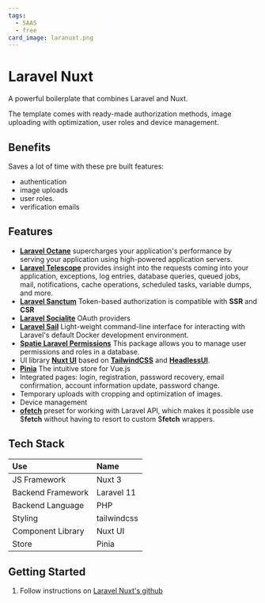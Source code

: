 ```yaml
---
tags:
  - SAAS
  - free
card_image: laranuxt.png
---
```


# Laravel Nuxt

A powerful boilerplate that combines Laravel and Nuxt.

The template comes with ready-made authorization methods, image uploading with optimization, user roles and device management.

## Benefits
Saves a lot of time with these pre built features:
+ authentication
+ image uploads
+ user roles.
+ verification emails

## Features
 - [**Laravel Octane**](https://laravel.com/docs/11.x/octane) supercharges your application's performance by serving your application using high-powered application servers.
 - [**Laravel Telescope**](https://laravel.com/docs/11.x/telescope) provides insight into the requests coming into your application, exceptions, log entries, database queries, queued jobs, mail, notifications, cache operations, scheduled tasks, variable dumps, and more.
 - [**Laravel Sanctum**](https://laravel.com/docs/11.x/sanctum) Token-based authorization is compatible with **SSR** and **CSR**
 - [**Laravel Socialite**](https://laravel.com/docs/11.x/socialite) OAuth providers
 - [**Laravel Sail**](https://laravel.com/docs/11.x/sail) Light-weight command-line interface for interacting with Laravel's default Docker development environment.
 - [**Spatie Laravel Permissions**](https://spatie.be/docs/laravel-permission/v6/introduction) This package allows you to manage user permissions and roles in a database.
 - UI library [**Nuxt UI**](https://ui.nuxt.com/) based on [**TailwindCSS**](https://tailwindui.com/) and [**HeadlessUI**](https://headlessui.com/).
 - [**Pinia**](https://pinia.vuejs.org/ssr/nuxt.html) The intuitive store for Vue.js
 - Integrated pages: login, registration, password recovery, email confirmation, account information update, password change.
 - Temporary uploads with cropping and optimization of images.
 - Device management
 - [**ofetch**](https://github.com/unjs/ofetch) preset for working with Laravel API, which makes it possible
use $**fetch** without having to resort to custom $**fetch** wrappers.


## Tech Stack

| Use | Name |
|:--- |:---- |
| JS Framework | Nuxt 3 |
| Backend Framework | Laravel 11 |
| Backend Language | PHP |
| Styling | tailwindcss |
| Component Library | Nuxt UI |
| Store | Pinia |

## Getting Started

1. Follow instructions on [Laravel Nuxt's github](https://github.com/k2so-dev/laravel-nuxt)